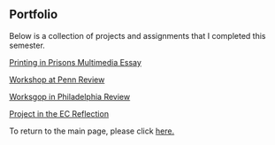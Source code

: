 ## Portfolio ##
Below is a collection of projects and assignments that I completed this semester.

[Printing in Prisons Multimedia Essay](https://printinginprisons.org/blog/kimm/)

[Workshop at Penn Review](pennworkshop.html)

[Worksgop in Philadelphia Review](phlworkshop.html/)

[Project in the EC Reflection](ec.html)

To return to the main page, please click [here.](https://mttwkim.github.io/)
